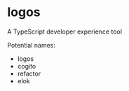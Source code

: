 # logos

A TypeScript developer experience tool

Potential names:
- logos
- cogito
- refactor
- elok
